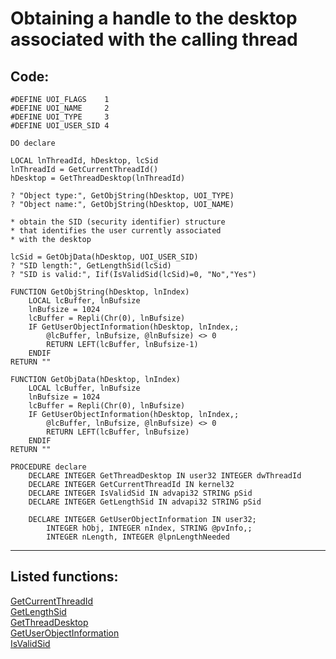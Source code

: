 
# Obtaining a handle to the desktop associated with the calling thread

## Code:
```foxpro  
#DEFINE UOI_FLAGS    1
#DEFINE UOI_NAME     2
#DEFINE UOI_TYPE     3
#DEFINE UOI_USER_SID 4

DO declare

LOCAL lnThreadId, hDesktop, lcSid
lnThreadId = GetCurrentThreadId()
hDesktop = GetThreadDesktop(lnThreadId)

? "Object type:", GetObjString(hDesktop, UOI_TYPE)
? "Object name:", GetObjString(hDesktop, UOI_NAME)

* obtain the SID (security identifier) structure
* that identifies the user currently associated
* with the desktop

lcSid = GetObjData(hDesktop, UOI_USER_SID)
? "SID length:", GetLengthSid(lcSid)
? "SID is valid:", Iif(IsValidSid(lcSid)=0, "No","Yes")

FUNCTION GetObjString(hDesktop, lnIndex)
	LOCAL lcBuffer, lnBufsize
	lnBufsize = 1024
	lcBuffer = Repli(Chr(0), lnBufsize)
	IF GetUserObjectInformation(hDesktop, lnIndex,;
		@lcBuffer, lnBufsize, @lnBufsize) <> 0
		RETURN LEFT(lcBuffer, lnBufsize-1)
	ENDIF
RETURN ""

FUNCTION GetObjData(hDesktop, lnIndex)
	LOCAL lcBuffer, lnBufsize
	lnBufsize = 1024
	lcBuffer = Repli(Chr(0), lnBufsize)
	IF GetUserObjectInformation(hDesktop, lnIndex,;
		@lcBuffer, lnBufsize, @lnBufsize) <> 0
		RETURN LEFT(lcBuffer, lnBufsize)
	ENDIF
RETURN ""

PROCEDURE declare
	DECLARE INTEGER GetThreadDesktop IN user32 INTEGER dwThreadId
	DECLARE INTEGER GetCurrentThreadId IN kernel32
	DECLARE INTEGER IsValidSid IN advapi32 STRING pSid
	DECLARE INTEGER GetLengthSid IN advapi32 STRING pSid

	DECLARE INTEGER GetUserObjectInformation IN user32;
		INTEGER hObj, INTEGER nIndex, STRING @pvInfo,;
		INTEGER nLength, INTEGER @lpnLengthNeeded  
```  
***  


## Listed functions:
[GetCurrentThreadId](../libraries/kernel32/GetCurrentThreadId.md)  
[GetLengthSid](../libraries/advapi32/GetLengthSid.md)  
[GetThreadDesktop](../libraries/user32/GetThreadDesktop.md)  
[GetUserObjectInformation](../libraries/user32/GetUserObjectInformation.md)  
[IsValidSid](../libraries/advapi32/IsValidSid.md)  
